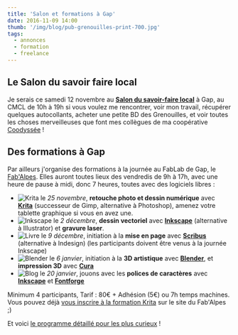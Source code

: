 ```yaml
---
title: 'Salon et formations à Gap'
date: 2016-11-09 14:00
thumb: '/img/blog/pub-grenouilles-print-700.jpg'
tags:
  - annonces
  - formation
  - freelance
---
```


## Le Salon du savoir faire local

Je serais ce samedi 12 novembre au **[Salon du savoir-faire local](http://www.coodyssee.fr/salon/)** à Gap, au CMCL de 10h à 19h si vous voulez me rencontrer, voir mon travail, récupérer quelques autocollants, acheter une petite BD des Grenouilles, et voir toutes les choses merveilleuses que font mes collègues de ma coopérative [Coodyssée](http://www.coodyssee.fr/) !

## Des formations à Gap

Par ailleurs j'organise des formations à la journée au FabLab de Gap, le [Fab'Alpes](http://www.fabalpes.org/). Elles auront toutes lieux des vendredis de 9h à 17h, avec une heure de pause à midi, donc 7 heures, toutes avec des logiciels libres :
- ![Krita](/website-img/icon-krita.svg) le *25 novembre*, **retouche photo et dessin numérique** avec **[Krita](https://krita.org/en/)** (successeur de Gimp, alternative à Photoshop), amenez votre tablette graphique si vous en avez une.
- ![Inkscape](/website-img/icon-inkscape.svg) le *2 décembre*, **dessin vectoriel** avec **[Inkscape](http://www.inkscape.org/)** (alternative à Illustrator) et **gravure laser**.
- ![Livre](/website-img/icon-book.svg) le *9 décembre*, initiation à la **mise en page** avec **[Scribus](http://www.scribus.net)** (alternative à Indesign) (les participants doivent être venus à la journée Inkscape)
- ![Blender](/website-img/icon-blender.svg) le *6 janvier*, initiation à la **3D artistique** avec **[Blender](https://www.blender.org/)**, et **impression 3D** avec **[Cura](https://ultimaker.com/en/products/cura-software)**
- ![Blog](/website-img/icon-blog.svg) le *20 janvier*, jouons avec les **polices de caractères** avec **[Inkscape](http://www.inkscape.org/)** et **[Fontforge](http://fontforge.github.io/)**

Minimum 4 participants, Tarif : 80€ + Adhésion (5€) ou 7h temps machines.
Vous pouvez déjà [vous inscrire à la formation Krita](http://www.fabalpes.org/formations-de-novembre-demandez-le-programme-2/) sur le site du Fab'Alpes ;)

Et voici [le programme détaillé pour les plus curieux](/img/blog/planning-formation-fabalpes.pdf) !
